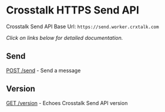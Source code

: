 Crosstalk HTTPS Send API
========================

Crosstalk Send API Base Url: `https://send.worker.crxtalk.com`

_Click on links below for detailed documentation._

## Send

[POST /send](https://github.com/crosstalk/crosstalk-worker-http-api-crosstalk-send/wiki/POST-send) - Send a message

## Version

[GET /version](https://github.com/crosstalk/crosstalk-worker-http-api-crosstalk-send/wiki/GET-version) - Echoes Crosstalk Send API version
